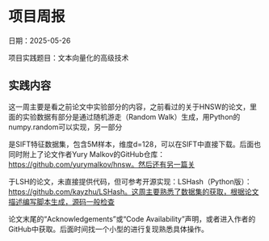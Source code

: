 # 项目周报

日期：2025-05-26

项目实践题目：文本向量化的高级技术

## 实践内容
这一周主要是看之前论文中实验部分的内容，之前看过的关于HNSW的论文，里面的实验数据有部分是通过随机游走（Random Walk）生成，用Python的numpy.random可以实现，另一部分

是SIFT特征数据集，包含5M样本，维度d=128，可以在SIFT中直接下载。后面也同时附上了论文作者Yury Malkov的GitHub仓库：https://github.com/yurymalkov/hnsw。然后还有另一篇关

于LSH的论文，未直接提供代码，但可参考开源实现：LSHash（Python版）：https://github.com/kayzhu/LSHash。这周主要熟悉了数据集的获取，根据论文描述编写脚本生成，源码一般检查

论文末尾的“Acknowledgements”或“Code Availability”声明，或者进入作者的GitHub中获取。后面时间找一个小型的进行复现熟悉具体操作。

